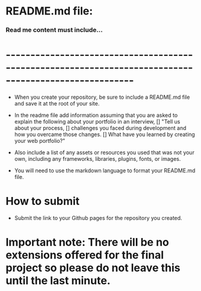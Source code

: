 # README.md file:
### Read me content must include...
# ------------------------------------------------------------------------------------------------------
* When you create your repository, be sure to include a README.md file and save it at the root of your site.

* In the readme file add information assuming that you are asked to explain the following about your portfolio in an interview, 
    [] "Tell us about your process, 
    [] challenges you faced during development and how you overcame those changes. 
    [] What have you learned by creating your web portfolio?"
* Also include a list of any assets or resources you used that was not your own, including any frameworks, libraries, plugins, fonts, or images.
* You will need to use the markdown language to format your README.md file. 

# How to submit
* Submit the link to your Github pages for the repository you created.

# Important note: There will be no extensions offered for the final project so please do not leave this until the last minute.